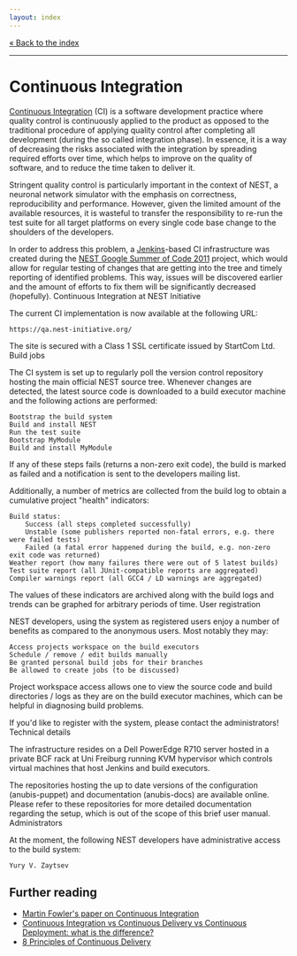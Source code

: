 ```yaml
---
layout: index
---
```


[« Back to the index](index)

<hr>

# Continuous Integration

[Continuous Integration](http://en.wikipedia.org/wiki/Continuous_integration) (CI)
is a software development practice where quality control is
continuously applied to the product as opposed to the traditional
procedure of applying quality control after completing all development
(during the so called integration phase). In essence, it is a way of
decreasing the risks associated with the integration by spreading
required efforts over time, which helps to improve on the quality of
software, and to reduce the time taken to deliver it.

Stringent quality control is particularly important in the context of
NEST, a neuronal network simulator with the emphasis on correctness,
reproducibility and performance. However, given the limited amount of
the available resources, it is wasteful to transfer the responsibility
to re-run the test suite for all target platforms on every single code
base change to the shoulders of the developers.

In order to address this problem, a
[Jenkins](http://jenkins-ci.org/)-based CI infrastructure was created
during the [NEST Google Summer of Code
2011](http://www.google-melange.com/gsoc/project/google/gsoc2011/zaytsev/17001)
project, which would allow for regular testing of changes that are
getting into the tree and timely reporting of identified
problems. This way, issues will be discovered earlier and the amount
of efforts to fix them will be significantly decreased (hopefully).
Continuous Integration at NEST Initiative

The current CI implementation is now available at the following URL:

    https://qa.nest-initiative.org/

The site is secured with a Class 1 SSL certificate issued by StartCom Ltd.
Build jobs

The CI system is set up to regularly poll the version control
repository hosting the main official NEST source tree. Whenever
changes are detected, the latest source code is downloaded to a build
executor machine and the following actions are performed:

    Bootstrap the build system
    Build and install NEST
    Run the test suite
    Bootstrap MyModule
    Build and install MyModule

If any of these steps fails (returns a non-zero exit code), the build
is marked as failed and a notification is sent to the developers
mailing list.

Additionally, a number of metrics are collected from the build log to
obtain a cumulative project "health" indicators:

    Build status:
        Success (all steps completed successfully)
        Unstable (some publishers reported non-fatal errors, e.g. there were failed tests)
        Failed (a fatal error happened during the build, e.g. non-zero exit code was returned)
    Weather report (how many failures there were out of 5 latest builds)
    Test suite report (all JUnit-compatible reports are aggregated)
    Compiler warnings report (all GCC4 / LD warnings are aggregated)

The values of these indicators are archived along with the build logs
and trends can be graphed for arbitrary periods of time.  User
registration

NEST developers, using the system as registered users enjoy a number
of benefits as compared to the anonymous users. Most notably they may:

    Access projects workspace on the build executors
    Schedule / remove / edit builds manually
    Be granted personal build jobs for their branches
    Be allowed to create jobs (to be discussed)

Project workspace access allows one to view the source code and build
directories / logs as they are on the build executor machines, which
can be helpful in diagnosing build problems.

If you'd like to register with the system, please contact the administrators!
Technical details

The infrastructure resides on a Dell PowerEdge R710 server hosted in a
private BCF rack at Uni Freiburg running KVM hypervisor which controls
virtual machines that host Jenkins and build executors.

The repositories hosting the up to date versions of the configuration
(anubis-puppet) and documentation (anubis-docs) are available
online. Please refer to these repositories for more detailed
documentation regarding the setup, which is out of the scope of this
brief user manual.  Administrators

At the moment, the following NEST developers have administrative
access to the build system:

    Yury V. Zaytsev

## Further reading

* [Martin Fowler's paper on Continuous Integration](http://martinfowler.com/articles/continuousIntegration.html)
* [Continuous Integration vs Continuous Delivery vs Continuous Deployment: what is the difference?](http://www.itwriting.com/blog/4797-continuous-integration-vs-continuous-delivery-vs-continuous-deployment-what-is-the-difference.html)
* [8 Principles of Continuous Delivery](http://java.dzone.com/articles/8-principles-continuous)
